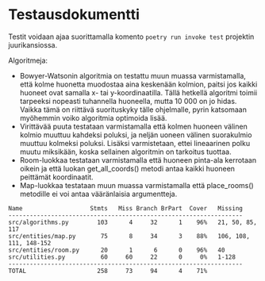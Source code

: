 # Testausdokumentti

Testit voidaan ajaa suorittamalla komento `poetry run invoke test` projektin juurikansiossa.

Algoritmeja:

- Bowyer-Watsonin algoritmia on testattu muun muassa varmistamalla, että kolme huonetta muodostaa aina keskenään kolmion, paitsi jos kaikki huoneet ovat samalla x- tai y-koordinaatilla. Tällä hetkellä algoritmi toimii tarpeeksi nopeasti tuhannella huoneella, mutta 10 000 on jo hidas. Vaikka tämä on riittävä suorituskyky tälle ohjelmalle, pyrin katsomaan myöhemmin voiko algoritmia optimoida lisää.
- Virittävää puuta testataan varmistamalla että kolmen huoneen välinen kolmio muuttuu kahdeksi poluksi, ja neljän uoneen välinen suorakulmio muuttuu kolmeksi poluksi. Lisäksi varmistetaan, ettei lineaarinen polku muutu miksikään, koska sellainen algoritmin on tarkoitus tuottaa.
- Room-luokkaa testataan varmistamalla että huoneen pinta-ala kerrotaan oikein ja että luokan get_all_coords() metodi antaa kaikki huoneen peittämät koordinaatit.
- Map-luokkaa testataan muun muassa varmistamalla että place_rooms() metodille ei voi antaa vääränlaisia argumentteja.

```
Name                   Stmts   Miss Branch BrPart  Cover   Missing
------------------------------------------------------------------
src/algorithms.py        103      4     32      1    96%   21, 50, 85, 117
src/entities/map.py       75      8     34      3    88%   106, 108, 111, 148-152
src/entities/room.py      20      1      6      0    96%   40
src/utilities.py          60     60     22      0     0%   1-128
------------------------------------------------------------------
TOTAL                    258     73     94      4    71%
```